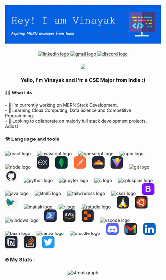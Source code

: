 <div align="center">
  <img src="./github-header-image (5).png">
</div>

###

<div align="center">
  <a href="https://in.linkedin.com/in/vinayak-raina-08a71a253/ms?trk=public_post_feed-actor-name" target="_blank">
    <img src="https://img.shields.io/static/v1?message=LinkedIn&logo=linkedin&label=&color=0077B5&logoColor=white&labelColor=&style=for-the-badge" height="25" alt="linkedin logo"  />
  </a>
  <a href="https://mail.google.com/mail/u/?authuser=vraina03@gmail.com" target="_blank">
    <img src="https://img.shields.io/static/v1?message=Gmail&logo=gmail&label=&color=D14836&logoColor=white&labelColor=&style=for-the-badge" height="25" alt="gmail logo"  />
  </a>
  <a href="https://discordapp.com/users/Alphabet1610/" target="_blank">
    <img src="https://img.shields.io/static/v1?message=Discord&logo=discord&label=&color=7289DA&logoColor=white&labelColor=&style=for-the-badge" height="25" alt="discord logo"  />
  </a>
</div>

###

<div align="center">
  <img src="https://visitor-badge.laobi.icu/badge?page_id=RAINAVINAYAK16.RAINAVINAYAK16&"  />
</div>

###

<h3 align="center">Yello, I'm Vinayak and I'm a CSE Major from India :)</h3>

###

<h4 align="left">👩‍💻  What I do</h4>

###

<p align="left">- 🔭 I’m currently working on MERN Stack Development.<br>- 🌱 Learning Cloud Computing, Data Science and Competitive Programming.<br>- 👯 Looking to collaborate on majorly full stack development projects. Adios!</p>

###

<h3 align="left">🛠 Language and tools</h3>

###

<div align="left">
  <img src="https://cdn.jsdelivr.net/gh/devicons/devicon/icons/react/react-original.svg" height="40" alt="react logo"  />
  <img width="12" />
  <img src="https://cdn.jsdelivr.net/gh/devicons/devicon/icons/javascript/javascript-original.svg" height="40" alt="javascript logo"  />
  <img width="12" />
  <img src="https://cdn.jsdelivr.net/gh/devicons/devicon/icons/typescript/typescript-original.svg" height="40" alt="typescript logo"  />
  <img width="12" />
  <img src="https://cdn.jsdelivr.net/gh/devicons/devicon/icons/npm/npm-original-wordmark.svg" height="40" alt="npm logo"  />
  <img width="12" />
  <img src="https://cdn.jsdelivr.net/gh/devicons/devicon/icons/nodejs/nodejs-original.svg" height="40" alt="node logo" />
  <img width="12" />
  <img src="https://github.com/tandpfun/skill-icons/blob/main/icons/ExpressJS-Dark.svg" height="40" alt="express logo" />
  <img width="12" />
  <img src="https://github.com/tandpfun/skill-icons/blob/main/icons/MongoDB.svg" height="40" alt="mongodb logo" />
  <img width="12" />
  <img src="https://github.com/tandpfun/skill-icons/blob/main/icons/Postman.svg" height="40" alt="postmanapi logo" />
  <img width="12" />
  <img src="https://github.com/tandpfun/skill-icons/blob/main/icons/Cloudflare-Dark.svg" height="40" alt="cloudflare logo" />
  <img width="12" />
  <img src="https://github.com/tandpfun/skill-icons/blob/main/icons/Vite-Dark.svg" height="40" alt="vite logo" />
  <img width="12" />

  <img src="https://cdn.jsdelivr.net/gh/devicons/devicon/icons/git/git-original.svg" height="40" alt="git logo"  />
  <img width="12" />
  <img src="https://github.com/tandpfun/skill-icons/blob/main/icons/Github-Light.svg" height="40" alt="github logo"  />
  <img width="12" />
  
  <img src="https://cdn.jsdelivr.net/gh/devicons/devicon/icons/python/python-original.svg" height="40" alt="python logo"  />
  <img width="12" />
  <img src="https://cdn.jsdelivr.net/gh/devicons/devicon/icons/jupyter/jupyter-original.svg" height="40" alt="jupyter logo"  />
  <img width="12" />
  <img src="https://cdn.jsdelivr.net/gh/devicons/devicon/icons/c/c-original.svg" height="40" alt="c logo"  />
  <img width="12" />
  <img src="https://cdn.jsdelivr.net/gh/devicons/devicon/icons/cplusplus/cplusplus-original.svg" height="40" alt="cplusplus logo"  />
  <img width="12" />
  <img src="https://cdn.jsdelivr.net/gh/devicons/devicon/icons/java/java-original.svg" height="40" alt="java logo"  />
  <img width="12" />

  <img src="https://cdn.jsdelivr.net/gh/devicons/devicon/icons/html5/html5-original.svg" height="40" alt="html5 logo"  />
  <img width="12" />
  <img src="https://cdn.jsdelivr.net/gh/devicons/devicon/icons/tailwindcss/tailwindcss-original-wordmark.svg" height="40" alt="tailwindcss logo"  />
  <img width="12" />
  <img src="https://cdn.jsdelivr.net/gh/devicons/devicon/icons/css3/css3-original.svg" height="40" alt="css3 logo"  />
  <img width="12" />
  <img src="https://github.com/tandpfun/skill-icons/blob/main/icons/Bootstrap.svg" height="40" alt="bootstrap logo"  />
  <img width="12" />
  <img src="https://github.com/tandpfun/skill-icons/blob/main/icons/LaTeX-Light.svg" height="40" alt="latex logo"  />
  <img width="12" />

  <img src="https://cdn.jsdelivr.net/gh/devicons/devicon/icons/matlab/matlab-original.svg" height="40" alt="matlab logo"  />
  <img width="12" />
  <img src="https://cdn.jsdelivr.net/gh/devicons/devicon/icons/r/r-original.svg" height="40" alt="r logo"  />
  <img width="12" />
  <img src="https://cdn.jsdelivr.net/gh/devicons/devicon/icons/rstudio/rstudio-original.svg" height="40" alt="rstudio logo"  />
  <img width="12" />
  <img src="https://github.com/tandpfun/skill-icons/blob/main/icons/Linux-Dark.svg" height="40" alt="linux logo"  />
  <img width="12" />
  <img src="https://github.com/tandpfun/skill-icons/blob/main/icons/Ubuntu-Dark.svg" height="40" alt="ubuntu logo"  />
  <img width="12" />
  <img src="https://github.com/tandpfun/skill-icons/blob/main/icons/Windows-Dark.svg" height="40" alt="windows logo"  />
  <img width="12" />
  <img src="https://github.com/tandpfun/skill-icons/blob/main/icons/Powershell-Dark.svg" height="40" alt="powershell logo"  />
  <img width="12" />

  <img src="https://github.com/tandpfun/skill-icons/blob/main/icons/AWS-Dark.svg" height="40" alt="aws logo" />
  <img width="12" />
  <img src="https://github.com/tandpfun/skill-icons/blob/main/icons/Replit-Dark.svg" height="40" alt="replit logo" />
  <img width="12" />
  <img src="https://cdn.jsdelivr.net/gh/devicons/devicon/icons/vscode/vscode-original.svg" height="40" alt="vscode logo"  />
  <img width="12" />
  <img src="https://cdn.jsdelivr.net/gh/devicons/devicon/icons/bash/bash-original.svg" height="40" alt="bash logo"  />
  <img width="12" />
  <img src="https://cdn.jsdelivr.net/gh/devicons/devicon/icons/canva/canva-original.svg" height="40" alt="canva logo"  />
  <img width="12" />
  <img src="https://cdn.jsdelivr.net/gh/devicons/devicon/icons/moodle/moodle-original.svg" height="40" alt="moodle logo"  />
  <img width="12" />
  <img src="https://github.com/tandpfun/skill-icons/blob/main/icons/Discord.svg" height="40" alt="discord logo" />
  <img width="12" />
  <img src="https://github.com/tandpfun/skill-icons/blob/main/icons/Gmail-Dark.svg" height="40" alt="gmail logo" />
  <img width="12" />
  <img src="https://github.com/tandpfun/skill-icons/blob/main/icons/LinkedIn.svg" height="40" alt="linkedin logo" />
  <img width="12" />
  <img src="https://github.com/tandpfun/skill-icons/blob/main/icons/Notion-Dark.svg" height="40" alt="notion logo" />
  <img width="12" />
  <img src="https://github.com/tandpfun/skill-icons/blob/main/icons/StackOverflow-Dark.svg" height="40" alt="overflow logo" />
  <img width="12" />
  <img src="https://github.com/tandpfun/skill-icons/blob/main/icons/Twitter.svg" height="40" alt="twitter logo" />
  <img width="12" />
</div>

###

<h3 align="left">🔥   My Stats :</h3>

###

<div align="center">
  <img src="https://streak-stats.demolab.com?user=RAINAVINAYAK16&locale=en&mode=daily&theme=dark&hide_border=false&border_radius=5&order=3" height="220" alt="streak graph"  />
</div>

###













<!--Yello, I'm Vinayak and I'm a CSE Major from India :)

- 🔭 I’m currently working on MERN Stack Development.
- 🌱 Learning Cloud Computing, Data Science and Competitive Programming.
- 👯 Looking to collaborate on majorly full stack development projects. Adios!

[![GitHub Streak](https://github-readme-streak-stats.herokuapp.com?user=RAINAVINAYAK16&theme=radical&card_width=400)](https://git.io/streak-stats)
<!--[![Top Langs](https://github-readme-stats.vercel.app/api/top-langs/?username=RAINAVINAYAK16&layout=compact&theme=radical&card_width-400)](https://github.com/RAINAVINAYAK16/github-readme-stats)

<!--[![Vinayak's GitHub stats](https://github-readme-stats.vercel.app/api?username=RAINAVINAYAK16&theme=radical&card_width=400)](https://github.com/RAINAVINAYAK16/github-readme-stats)



<!-- Add languages used card, all languages and stacks I know and contact me icons>
